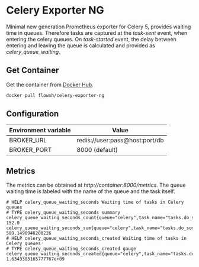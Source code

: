 # Celery Exporter NG

Minimal new generation Prometheus exporter for Celery 5, provides waiting time in queues.
Therefore tasks are captured at the _task-sent_ event, when entering the celery queues.
On _task-started_ event, the delay between entering and leaving the queue is calculated and provided as *celery_queue_waiting*.

## Get Container

Get the container from [Docker Hub](https://hub.docker.com/r/flowsh/celery-exporter-ng).

```bash
docker pull flowsh/celery-exporter-ng
```

## Configuration

Environment variable | Value
------------ | -------------
BROKER_URL | redis://user:pass@host:port/db
BROKER_PORT | 8000 (default)

## Metrics

The metrics can be obtained at _http://container:8000/metrics_.
The queue waiting time is labeled with the name of the queue and the task itself.

```
# HELP celery_queue_waiting_seconds Waiting time of tasks in Celery queues
# TYPE celery_queue_waiting_seconds summary
celery_queue_waiting_seconds_count{queue="celery",task_name="tasks.do_something"} 152.0
celery_queue_waiting_seconds_sum{queue="celery",task_name="tasks.do_something"} 589.1490948200226
# HELP celery_queue_waiting_seconds_created Waiting time of tasks in Celery queues
# TYPE celery_queue_waiting_seconds_created gauge
celery_queue_waiting_seconds_created{queue="celery",task_name="tasks.do_something"} 1.6343385165777767e+09
```
